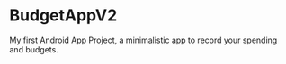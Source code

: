 # BudgetAppV2

My first Android App Project, a minimalistic app to record your spending and budgets.

